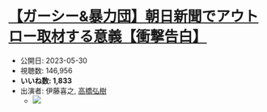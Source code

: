 # [【ガーシー&暴力団】朝日新聞でアウトロー取材する意義【衝撃告白】](https://www.youtube.com/watch?v=Y0DbTHWFcYU)
-   公開日: 2023-05-30
-   視聴数: 146,956
-   **いいね数: 1,833**
-   出演者: 伊藤喜之, [高橋弘樹](/rehacq_fan/people/高橋弘樹 "wikilink")
    - [![](https://img.youtube.com/vi/Y0DbTHWFcYU/hqdefault.jpg)](https://www.youtube.com/watch?v=Y0DbTHWFcYU)
